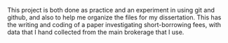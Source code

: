 This project is both done as practice and an experiment in using git and github, and also to help me organize the files 
for my dissertation.  This has the writing and coding of a paper investigating short-borrowing fees, with data that I 
hand collected from the main brokerage that I use. 